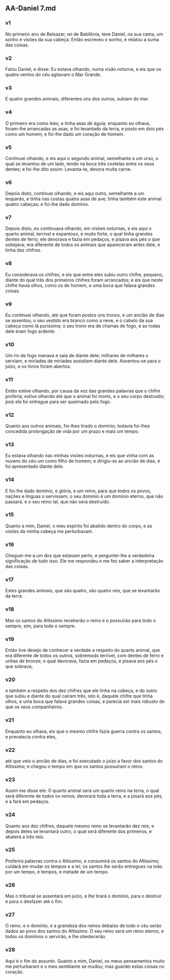 ## AA-Daniel 7.md
### v1
 No primeiro ano de Belsazar, rei de Babilônia, teve Daniel, na sua cama, um sonho e visões da sua cabeça. Então escreveu o sonho, e relatou a suma das coisas.
### v2
 Falou Daniel, e disse: Eu estava olhando, numa visão noturna, e eis que os quatro ventos do céu agitavam o Mar Grande.
### v3
 E quatro grandes animais, diferentes uns dos outros, subiam do mar.
### v4
 O primeiro era como leão, e tinha asas de águia; enquanto eu olhava, foram-lhe arrancadas as asas, e foi levantado da terra, e posto em dois pés como um homem; e foi-lhe dado um coração de homem.
### v5
 Continuei olhando, e eis aqui o segundo animal, semelhante a um urso, o qual se levantou de um lado, tendo na boca três costelas entre os seus dentes; e foi-lhe dito assim: Levanta-te, devora muita carne.
### v6
 Depois disto, continuei olhando, e eis aqui outro, semelhante a um leopardo, e tinha nas costas quatro asas de ave; tinha também este animal quatro cabeças; e foi-lhe dado domínio.
### v7
 Depois disto, eu continuava olhando, em visões noturnas, e eis aqui o quarto animal, terrível e espantoso, e muito forte, o qual tinha grandes dentes de ferro; ele devorava e fazia em pedaços, e pisava aos pés o que sobejava; era diferente de todos os animais que apareceram antes dele, e tinha dez chifres.
### v8
 Eu considerava os chifres, e eis que entre eles subiu outro chifre, pequeno, diante do qual três dos primeiros chifres foram arrancados; e eis que neste chifre havia olhos, como os de homem, e uma boca que falava grandes coisas.
### v9
 Eu continuei olhando, até que foram postos uns tronos, e um ancião de dias se assentou; o seu vestido era branco como a neve, e o cabelo da sua cabeça como lã puríssima; o seu trono era de chamas de fogo, e as rodas dele eram fogo ardente.
### v10
 Um rio de fogo manava e saía de diante dele; milhares de milhares o serviam, e miríades de miríades assistiam diante dele. Assentou-se para o juízo, e os livros foram abertos.
### v11
 Então estive olhando, por causa da voz das grandes palavras que o chifre proferia; estive olhando até que o animal foi morto, e o seu corpo destruído; pois ele foi entregue para ser queimado pelo fogo.
### v12
 Quanto aos outros animais, foi-lhes tirado o domínio; todavia foi-lhes concedida prolongação de vida por um prazo e mais um tempo.
### v13
 Eu estava olhando nas minhas visões noturnas, e eis que vinha com as nuvens do céu um como filho de homem; e dirigiu-se ao ancião de dias, e foi apresentado diante dele.
### v14
 E foi-lhe dado domínio, e glória, e um reino, para que todos os povos, nações e línguas o servissem; o seu domínio é um domínio eterno, que não passará, e o seu reino tal, que não será destruído.
### v15
 Quanto a mim, Daniel, o meu espírito foi abatido dentro do corpo, e as visões da minha cabeça me perturbavam.
### v16
 Cheguei-me a um dos que estavam perto, e perguntei-lhe a verdadeira significação de tudo isso. Ele me respondeu e me fez saber a interpretação das coisas.
### v17
 Estes grandes animais, que são quatro, são quatro reis, que se levantarão da terra.
### v18
 Mas os santos do Altíssimo receberão o reino e o possuirão para todo o sempre, sim, para todo o sempre.
### v19
 Então tive desejo de conhecer a verdade a respeito do quarto animal, que era diferente de todos os outros, sobremodo terrível, com dentes de ferro e unhas de bronze; o qual devorava, fazia em pedaços, e pisava aos pés o que sobrava;
### v20
 e também a respeito dos dez chifres que ele tinha na cabeça, e do outro que subiu e diante do qual caíram três, isto é, daquele chifre que tinha olhos, e uma boca que falava grandes coisas, e parecia ser mais robusto do que os seus companheiros.
### v21
 Enquanto eu olhava, eis que o mesmo chifre fazia guerra contra os santos, e prevalecia contra eles,
### v22
 até que veio o ancião de dias, e foi executado o juízo a favor dos santos do Altíssimo; e chegou o tempo em que os santos possuíram o reino.
### v23
 Assim me disse ele: O quarto animal será um quarto reino na terra, o qual será diferente de todos os reinos; devorará toda a terra, e a pisará aos pés, e a fará em pedaços.
### v24
 Quanto aos dez chifres, daquele mesmo reino se levantarão dez reis; e depois deles se levantará outro, o qual será diferente dos primeiros, e abaterá a três reis.
### v25
 Proferirá palavras contra o Altíssimo, e consumirá os santos do Altíssimo; cuidará em mudar os tempos e a lei; os santos lhe serão entregues na mão por um tempo, e tempos, e metade de um tempo.
### v26
 Mas o tribunal se assentará em juízo, e lhe tirará o domínio, para o destruir e para o desfazer até o fim.
### v27
 O reino, e o domínio, e a grandeza dos reinos debaixo de todo o céu serão dados ao povo dos santos do Altíssimo. O seu reino será um reino eterno, e todos os domínios o servirão, e lhe obedecerão.
### v28
 Aqui é o fim do assunto. Quanto a mim, Daniel, os meus pensamentos muito me perturbaram e o meu semblante se mudou; mas guardei estas coisas no coração.
